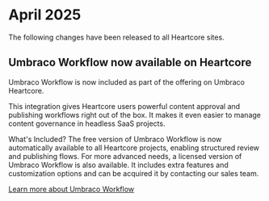 # April 2025
The following changes have been released to all Heartcore sites.

## Umbraco Workflow now available on Heartcore
Umbraco Workflow is now included as part of the offering on Umbraco Heartcore.

This integration gives Heartcore users powerful content approval and publishing workflows right out of the box.
It makes it even easier to manage content governance in headless SaaS projects.

What's Included?
The free version of Umbraco Workflow is now automatically available to all Heartcore projects, enabling structured review and publishing flows.
For more advanced needs, a licensed version of Umbraco Workflow is also available.
It includes extra features and customization options and can be acquired it by contacting our sales team.

[Learn more about Umbraco Workflow](https://umbraco.com/products/add-ons/workflow/)
